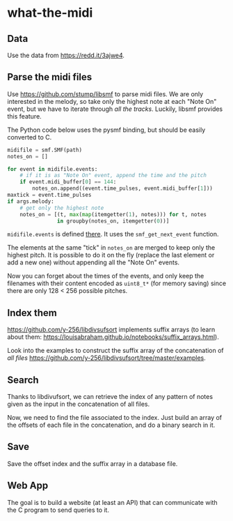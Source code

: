 # what-the-midi

## Data

Use the data from https://redd.it/3ajwe4.

## Parse the midi files

Use https://github.com/stump/libsmf to parse midi files. We are only interested in the melody,
so take only the highest note at each "Note On" event, but we have to iterate through *all the tracks*.
Luckily, libsmf provides this feature.

The Python code below uses the pysmf binding, but should be easily converted to C.
```python
midifile = smf.SMF(path)
notes_on = []

for event in midifile.events:
    # if it is as "Note On" event, append the time and the pitch
    if event.midi_buffer[0] == 144:
        notes_on.append((event.time_pulses, event.midi_buffer[1]))
maxtick = event.time_pulses
if args.melody:
    # get only the highest note
    notes_on = [(t, max(map(itemgetter(1), notes))) for t, notes
                in groupby(notes_on, itemgetter(0))]
```

`midifile.events` is defined [there](https://github.com/dsacre/pysmf/blob/master/src/smf.pyx#L226).
It uses the `smf_get_next_event` function.

The elements at the same "tick" in `notes_on` are merged to keep only the highest pitch.
It is possible to do it on the fly (replace the last element or add a new one) without
appending all the "Note On" events.

Now you can forget about the times of the events, and only keep the filenames with
their content encoded as `uint8_t*` (for memory saving) since there are only 128 < 256 possible pitches.

## Index them

https://github.com/y-256/libdivsufsort implements suffix arrays (to learn about them: https://louisabraham.github.io/notebooks/suffix_arrays.html).

Look into the examples to construct the suffix array of the concatenation of *all files* https://github.com/y-256/libdivsufsort/tree/master/examples.

## Search

Thanks to libdivufsort, we can retrieve the index of any pattern of notes given as the input in the concatenation of all files.

Now, we need to find the file associated to the index. Just build an array of the offsets of each file in the concatenation,
and do a binary search in it.

## Save

Save the offset index and the suffix array in a database file.

## Web App

The goal is to build a website (at least an API) that can communicate with the C program to send queries to it.
